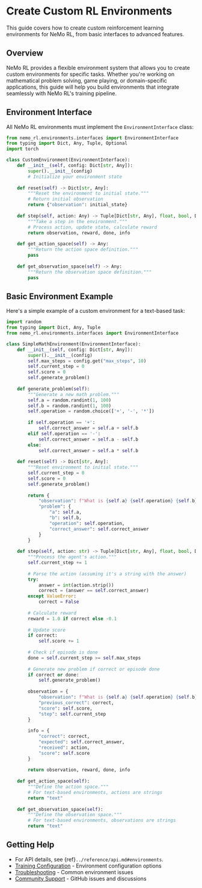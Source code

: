 # Create Custom RL Environments

This guide covers how to create custom reinforcement learning environments for NeMo RL, from basic interfaces to advanced features.

## Overview

NeMo RL provides a flexible environment system that allows you to create custom environments for specific tasks. Whether you're working on mathematical problem solving, game playing, or domain-specific applications, this guide will help you build environments that integrate seamlessly with NeMo RL's training pipeline.

## Environment Interface

All NeMo RL environments must implement the `EnvironmentInterface` class:

```python
from nemo_rl.environments.interfaces import EnvironmentInterface
from typing import Dict, Any, Tuple, Optional
import torch

class CustomEnvironment(EnvironmentInterface):
    def __init__(self, config: Dict[str, Any]):
        super().__init__(config)
        # Initialize your environment state
        
    def reset(self) -> Dict[str, Any]:
        """Reset the environment to initial state."""
        # Return initial observation
        return {"observation": initial_state}
    
    def step(self, action: Any) -> Tuple[Dict[str, Any], float, bool, Dict[str, Any]]:
        """Take a step in the environment."""
        # Process action, update state, calculate reward
        return observation, reward, done, info
    
    def get_action_space(self) -> Any:
        """Return the action space definition."""
        pass
    
    def get_observation_space(self) -> Any:
        """Return the observation space definition."""
        pass
```

## Basic Environment Example

Here's a simple example of a custom environment for a text-based task:

```python
import random
from typing import Dict, Any, Tuple
from nemo_rl.environments.interfaces import EnvironmentInterface

class SimpleMathEnvironment(EnvironmentInterface):
    def __init__(self, config: Dict[str, Any]):
        super().__init__(config)
        self.max_steps = config.get("max_steps", 10)
        self.current_step = 0
        self.score = 0
        self.generate_problem()
    
    def generate_problem(self):
        """Generate a new math problem."""
        self.a = random.randint(1, 100)
        self.b = random.randint(1, 100)
        self.operation = random.choice(['+', '-', '*'])
        
        if self.operation == '+':
            self.correct_answer = self.a + self.b
        elif self.operation == '-':
            self.correct_answer = self.a - self.b
        else:
            self.correct_answer = self.a * self.b
    
    def reset(self) -> Dict[str, Any]:
        """Reset environment to initial state."""
        self.current_step = 0
        self.score = 0
        self.generate_problem()
        
        return {
            "observation": f"What is {self.a} {self.operation} {self.b}?",
            "problem": {
                "a": self.a,
                "b": self.b,
                "operation": self.operation,
                "correct_answer": self.correct_answer
            }
        }
    
    def step(self, action: str) -> Tuple[Dict[str, Any], float, bool, Dict[str, Any]]:
        """Process the agent's action."""
        self.current_step += 1
        
        # Parse the action (assuming it's a string with the answer)
        try:
            answer = int(action.strip())
            correct = (answer == self.correct_answer)
        except ValueError:
            correct = False
        
        # Calculate reward
        reward = 1.0 if correct else -0.1
        
        # Update score
        if correct:
            self.score += 1
        
        # Check if episode is done
        done = self.current_step >= self.max_steps
        
        # Generate new problem if correct or episode done
        if correct or done:
            self.generate_problem()
        
        observation = {
            "observation": f"What is {self.a} {self.operation} {self.b}?",
            "previous_correct": correct,
            "score": self.score,
            "step": self.current_step
        }
        
        info = {
            "correct": correct,
            "expected": self.correct_answer,
            "received": action,
            "score": self.score
        }
        
        return observation, reward, done, info
    
    def get_action_space(self):
        """Define the action space."""
        # For text-based environments, actions are strings
        return "text"
    
    def get_observation_space(self):
        """Define the observation space."""
        # For text-based environments, observations are strings
        return "text"
```

## Getting Help

- For API details, see {ref}`../reference/api.md#environments`.
- [Training Configuration](../reference/configuration.md) - Environment configuration options
- [Troubleshooting](../reference/troubleshooting.md) - Common environment issues
- [Community Support](https://github.com/NVIDIA-NeMo/RL/issues) - GitHub issues and discussions 